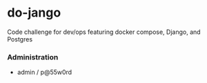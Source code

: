 # do-jango
Code challenge for dev/ops featuring docker compose, Django, and Postgres


### Administration
* admin / p@55w0rd
